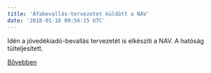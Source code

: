 ```yaml
---
title: 'Áfabevallás-tervezetet küldött a NAV'
date: '2018-01-18 09:56:15 UTC'
---
```


Idén a jövedékiadó-bevallás tervezetét is elkészíti a NAV. A hatóság túlteljesített.


[Bővebben](http://ift.tt/2Dn5Isl)
